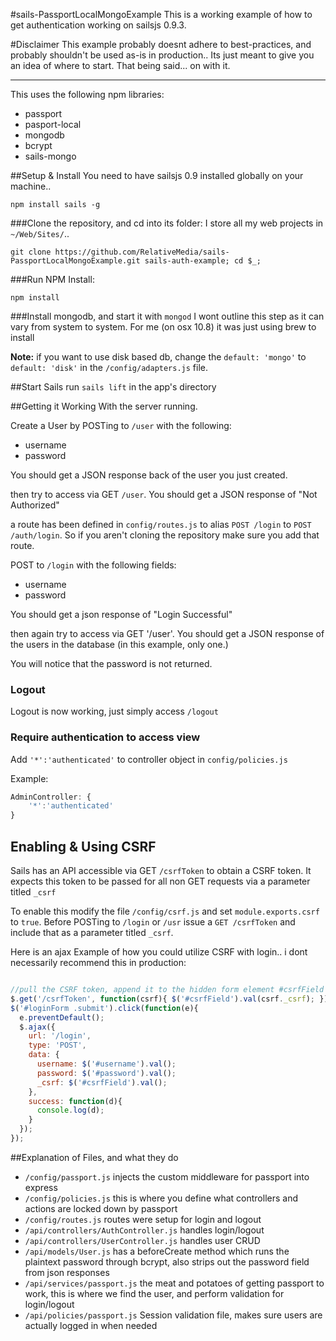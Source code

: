 #sails-PassportLocalMongoExample
This is a working example of how to get authentication working on sailsjs 0.9.3.

#Disclaimer
This example probably doesnt adhere to best-practices, and probably shouldn't be used as-is in production.. Its just meant to give you an idea of where to start.
That being said... on with it.

----

This uses the following npm libraries:

- passport
- pasport-local
- mongodb
- bcrypt
- sails-mongo

##Setup & Install
You need to have sailsjs 0.9 installed globally on your machine..

`npm install sails -g`

###Clone the repository, and cd into its folder:
I store all my web projects in `~/Web/Sites/`..

`git clone https://github.com/RelativeMedia/sails-PassportLocalMongoExample.git sails-auth-example; cd $_;`

###Run NPM Install:

`npm install`

###Install mongodb, and start it with `mongod`
I wont outline this step as it can vary from system to system. For me (on osx 10.8) it was just using brew to install

**Note:** if you want to use disk based db, change the `default: 'mongo'` to `default: 'disk'` in the  `/config/adapters.js` file.

##Start Sails
run `sails lift` in the app's directory

##Getting it Working
With the server running.

Create a User by POSTing to `/user` with the following:

- username
- password

You should get a JSON response back of the user you just created.

then try to access via GET `/user`. You should get a JSON response of "Not Authorized"

a route has been defined in `config/routes.js` to alias `POST /login` to `POST /auth/login`. So if you aren't cloning the repository
make sure you add that route.

POST to `/login` with the following fields:

- username
- password


You should get a json response of "Login Successful"

then again try to access via GET '/user'. You should get a JSON response of the users in the database (in this example, only one.)

You will notice that the password is not returned.

### Logout
Logout is now working, just simply access `/logout`

### Require authentication to access view
Add `'*':'authenticated'` to controller object in `config/policies.js`

Example:
```javascript
AdminController: {
    '*':'authenticated'
}
```


## Enabling & Using CSRF
Sails has an API accessible via GET `/csrfToken` to obtain a CSRF token. It expects this token to be passed for all non GET requests via a parameter titled `_csrf`

To enable this modify the file `/config/csrf.js` and set `module.exports.csrf` to `true`.
Before POSTing to `/login` or `/usr` issue a `GET /csrfToken` and include that as a parameter titled `_csrf`.

Here is an ajax Example of how you could utilize CSRF with login.. i dont necessarily recommend this in production:

```javascript

//pull the CSRF token, append it to the hidden form element #csrfField
$.get('/csrfToken', function(csrf){ $('#csrfField').val(csrf._csrf); });
$('#loginForm .submit').click(function(e){
  e.preventDefault();
  $.ajax({
    url: '/login',
    type: 'POST',
    data: {
      username: $('#username').val();
      password: $('#password').val();
      _csrf: $('#csrfField').val();
    },
    success: function(d){
      console.log(d);
    }
  });
});
```

##Explanation of Files, and what they do

- `/config/passport.js` injects the custom middleware for passport into express
- `/config/policies.js` this is where you define what controllers and actions are locked down by passport
- `/config/routes.js` routes were setup for login and logout
- `/api/controllers/AuthController.js` handles login/logout
- `/api/controllers/UserController.js` handles user CRUD
- `/api/models/User.js` has a beforeCreate method which runs the plaintext password through bcrypt, also strips out the password field from json responses
- `/api/services/passport.js` the meat and potatoes of getting passport to work, this is where we find the user, and perform validation for login/logout
- `/api/policies/passport.js` Session validation file, makes sure users are actually logged in when needed
